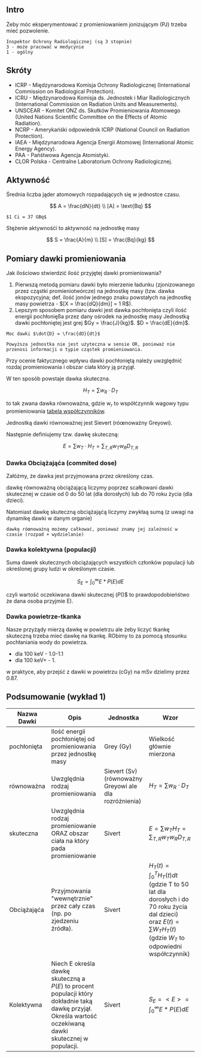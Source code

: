 ## Intro

Żeby  móc eksperymentować z promieniowaniem jonizującym (PJ) trzeba mieć pozwolenie.

```{admonition} IOR
Inspektor Ochrony Radiologicznej (są 3 stopnie)
3 - może pracować w medycynie
1 - ogólny
```

## Skróty

- ICRP - Międzynarodowa Komisja Ochrony Radiologicznej (International Commission on Radiological Protection).
- ICRU - Międzynarodowa Komisja ds. Jednostek i Miar Radiologicznych (International Commission on Radiation Units and Measurements).
- UNSCEAR - Komitet ONZ ds. Skutków Promieniowania Atomowego (United Nations Scientific Committee on the Effects of Atomic Radiation).
- NCRP - Amerykańśki odpowiednik ICRP (National Council on Radiation Protection).
- IAEA - Międzynarodowa Agencja Energii Atomowej (International Atomic Energy Agency).
- PAA - Pańśtwowa Agencja Atomistyki.
- CLOR Polska - Centralne Laboratorium Ochrony Radiologicznej.

## Aktywność

Średnia liczba jąder atomowych rozpadających się w jednostce czasu.

$$
A = \frac{dN}{dt} \\
[A] = \text{Bq}
$$

```{tip}
$1 Ci = 37 GBq$
```

Stężenie aktywnośći to aktywność na jednostkę masy

$$
S = \frac{A}{m} \\
[S] = \frac{Bq}{kg}
$$

## Pomiary dawki promieniowania

Jak ilościowo stwierdzić ilość przyjętej dawki promieniowania?

1. Pierwszą metodą pomiaru dawki było mierzenie ładunku (zjonizowanego przez cząstki promieniotwórcze) na jednostkę masy
(tzw. dawka ekspozycyjna; def. ilość jonów jednego znaku powstałych na jednostkę masy powietrza - $[X = \frac{dQ}{dm}] = 1 R$).
2. Lepszym sposobem pomiaru dawki jest dawka pochłonięta czyli ilość energii pochłonięßa przez dany ośrodek na jednostkę masy
Jednostką dawki pochłoniętej jest grej $Gy = \frac{J}{kg}$. $D = \frac{dE}{dm}$.

```{tip}
Moc dawki $\dot{D} = \frac{dD}{dt}$
```

```{important}
Powyższa jednostka nie jest użyteczna w sensie OR, ponieważ nie przenosi informacji o typie cząstek promieniowania.
```

Przy ocenie faktycznego wpływu dawki pochłoniętą należy uwzględnić rozdaj promieniowania i obszar ciała który ją przyjął.

W ten sposób powstaje dawka skuteczna.

$$
H_T = \sum w_R \cdot D_T
$$

to tak zwana dawka równoważna, gdzie $w_r$ to współćzynnik wagowy typu promieniowania [tabela współczynników](https://pl.wikipedia.org/wiki/Wsp%C3%B3%C5%82czynnik_wagowy_promieniowania).

Jednostką dawki równoważnej jest Sievert (róœnoważny Greyowi). 

Następnie definiujemy tzw. dawkę skuteczną:

$$
E = \sum w_T \cdot H_T = \sum_{T,R} w_T w_R D_{T,R}
$$

### Dawka Obciążająća (commited dose)

Załóżmy, że dawka jest przyjmowana przez określony czas.

dawkę równoważną obciążającą liczymy poprzez scałkowani dawki skutecznej w czasie od 0 do 50 lat (dla dorosłych) lub do 70 roku życia (dla dzieci).

Natomiast dawkę skuteczną obciążająćą liczymy zwykłaą sumą (z uwagi na dynamikę dawki w danym organie)

```{tip}
dawkę róœnoważną możemy całkować, ponieważ znamy jej zależność w czasie (rozpad + wydzielanie)
```

### Dawka kolektywna (populacji)

Suma dawek skutecznych obciążających wszystkich członków populacji lub określonej grupy ludzi w określonym czasie.

$$
S_E = \int_0^\infty E*P(E)dE
$$

czyli wartość oczekiwana dawki skutecznej ($P($)$ to prawdopodobieńśtwo że dana osoba przyjmie E).

### Dawka powietrze-tkanka

Nasze przyżądy mierzą dawkę w powietrzu ale żeby liczyć tkankę skuteczną trzeba mieć dawkę na tkankę.
RObimy to za pomocą stosunku pochłaniania wody do powietrza.

- dla 100 keV - 1.0-1.1
- dla 100 keV+ - 1.

w praktyce, aby przejść z dawki w powietrzu (cGy) na mSv dzielimy przez $0.87$.

## Podsumowanie (wykład 1)

| Nazwa Dawki | Opis | Jednostka | Wzor |
|-------------|------|-----------|-------------|
| pochłonięta | Ilość energii pochłoniętej od promieniowania przez jednostkę masy | Grey (Gy) | Wielkość głównie mierzona |
| równoważna  | Uwzględnia rodzaj promieniowania | Sievert (Sv) (równoważny Greyowi ale dla rozróżnienia) | $H_T = \sum w_R \cdot D_T$ |
| skuteczna   | Uwzględnia rodzaj promieniowanie ORAZ obszar ciała na który pada promieniowanie | Sivert | $E = \sum w_T H_T = \sum_{T,R} w_T w_R D_{T,R}$ |
| Obciążająća | Przyjmowania "wewnętrznie" przez cały czas (np. po zjedzeniu źródła). | Sivert | $H_T(t) = \int_0^T H_T(t)dt$ (gdzie T to 50 lat dla dorosłych i do 70 roku życia dal dzieci) oraz $E(t) = \sum W_T H_T(t)$ (gdzie $W_T$ to odpowiedni współczynnik) |
| Kolektywna  | Niech E określa dawkę skuteczną a $P(E)$ to procent populacji który dokładnie taką dawkę przyjął. Określa wartość oczekiwaną dawki skutecznej w populacji. | Sivert | $S_E = <E> = \int_0^\infty E*P(E)dE$ |
